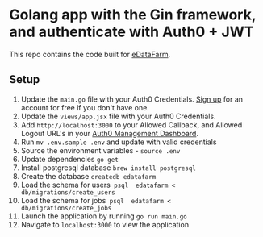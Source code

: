 # Golang app with the Gin framework, and authenticate with Auth0 + JWT

This repo contains the code built for [eDataFarm](http://www.edatafarm.com).

## Setup

1. Update the `main.go` file with your Auth0 Credentials. [Sign up](https://auth0.com) for an account for free if you don't have one.
2. Update the `views/app.jsx` file with your Auth0 Credentials.
3. Add `http://localhost:3000` to your Allowed Callback, and Allowed Logout URL's in your [Auth0 Management Dashboard](https://manage.auth0.com).
4. Run `mv .env.sample .env` and update with valid credentials
5. Source the environment variables - `source .env`
6. Update dependencies `go get`
7. Install postgresql database `brew install postgresql`
8. Create the database `createdb edatafarm`
9. Load the schema for users` psql  edatafarm < db/migrations/create_users`
10. Load the schema for jobs` psql  edatafarm < db/migrations/create_jobs`
11. Launch the application by running `go run main.go`
12. Navigate to `localhost:3000` to view the application
